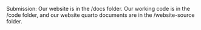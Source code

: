 Submission: Our website is in the /docs folder. Our working code is in the /code folder, and our website quarto documents are in the /website-source folder.
